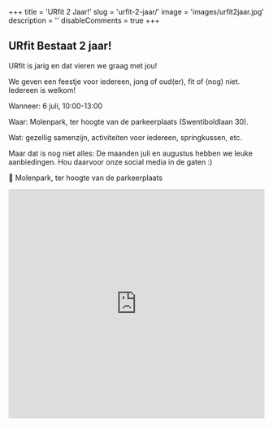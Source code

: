 +++
title = 'URfit 2 Jaar!'
slug = 'urfit-2-jaar/'
image = 'images/urfit2jaar.jpg'
description = ''
disableComments = true
+++ 

## URfit Bestaat 2 jaar!

URfit is jarig en dat vieren we graag met jou!

We geven een feestje voor iedereen, jong of oud(er), fit of (nog) niet. Iedereen is welkom!

Wanneer: 6 juli, 10:00-13:00

Waar: Molenpark, ter hoogte van de parkeerplaats (Swentiboldlaan 30).

Wat: gezellig samenzijn, activiteiten voor iedereen, springkussen, etc.

Maar dat is nog niet alles: De maanden juli en augustus hebben we leuke aanbiedingen. Hou daarvoor onze social media in de gaten :)


<p class="box">
📌 Molenpark, ter hoogte van de parkeerplaats
</p>

<iframe src="https://www.google.com/maps/embed?pb=!1m18!1m12!1m3!1d2511.2264202813612!2d5.7756870766119714!3d50.993487971700986!2m3!1f0!2f0!3f0!3m2!1i1024!2i768!4f13.1!3m3!1m2!1s0x47c0c68a40fff8f1%3A0x295cc151e33e90ad!2sSwentiboldlaan%2030%2C%206129%20HP%20Urmond!5e0!3m2!1snl!2snl!4v1717851375869!5m2!1snl!2snl" width="100%" height="450" style="border:0;" allowfullscreen="" loading="lazy" referrerpolicy="no-referrer-when-downgrade"></iframe>
